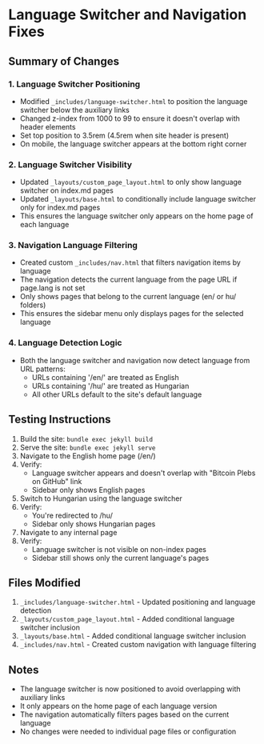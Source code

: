 # Language Switcher and Navigation Fixes

## Summary of Changes

### 1. Language Switcher Positioning
- Modified `_includes/language-switcher.html` to position the language switcher below the auxiliary links
- Changed z-index from 1000 to 99 to ensure it doesn't overlap with header elements
- Set top position to 3.5rem (4.5rem when site header is present)
- On mobile, the language switcher appears at the bottom right corner

### 2. Language Switcher Visibility
- Updated `_layouts/custom_page_layout.html` to only show language switcher on index.md pages
- Updated `_layouts/base.html` to conditionally include language switcher only for index.md pages
- This ensures the language switcher only appears on the home page of each language

### 3. Navigation Language Filtering
- Created custom `_includes/nav.html` that filters navigation items by language
- The navigation detects the current language from the page URL if page.lang is not set
- Only shows pages that belong to the current language (en/ or hu/ folders)
- This ensures the sidebar menu only displays pages for the selected language

### 4. Language Detection Logic
- Both the language switcher and navigation now detect language from URL patterns:
  - URLs containing '/en/' are treated as English
  - URLs containing '/hu/' are treated as Hungarian
  - All other URLs default to the site's default language

## Testing Instructions

1. Build the site: `bundle exec jekyll build`
2. Serve the site: `bundle exec jekyll serve`
3. Navigate to the English home page (/en/)
4. Verify:
   - Language switcher appears and doesn't overlap with "Bitcoin Plebs on GitHub" link
   - Sidebar only shows English pages
5. Switch to Hungarian using the language switcher
6. Verify:
   - You're redirected to /hu/
   - Sidebar only shows Hungarian pages
7. Navigate to any internal page
8. Verify:
   - Language switcher is not visible on non-index pages
   - Sidebar still shows only the current language's pages

## Files Modified

1. `_includes/language-switcher.html` - Updated positioning and language detection
2. `_layouts/custom_page_layout.html` - Added conditional language switcher inclusion
3. `_layouts/base.html` - Added conditional language switcher inclusion
4. `_includes/nav.html` - Created custom navigation with language filtering

## Notes

- The language switcher is now positioned to avoid overlapping with auxiliary links
- It only appears on the home page of each language version
- The navigation automatically filters pages based on the current language
- No changes were needed to individual page files or configuration
